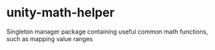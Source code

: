 # unity-math-helper
Singleton manager package containing useful common math functions, such as mapping value ranges
